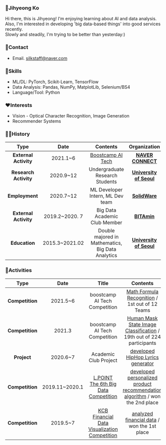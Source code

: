 ### 🤗Jihyeong Ko
Hi there, this is Jihyeong! I'm enjoying learning about AI and data analysis.  
Also, I'm interested in developing 'big data-based things' into good services recently.  
Slowly and steadily, I'm trying to be better than yesterday:)

### 👀Contact
- Email. silkstaff@naver.com

### 🤖Skills
* ML/DL: PyTorch, Scikit-Learn, TensorFlow
* Data Analysis: Pandas, NumPy, MatplotLib, Selenium/BS4
* Language/Tool: Python

### ❤Interests
* Vision - Optical Character Recognition, Image Generation
* Recommender Systems

### 🏃‍♀️History

| **Type** | **Date** | **Contents** | **Organization** |
|:--------:|:--------:|:--------:|:--------:|
| **External Activity** | 2021.1~6 | [Boostcamp AI Tech](https://boostcamp.connect.or.kr/) | **[NAVER CONNECT](https://www.connect.or.kr/)** |
| **Research Activity** | 2020.9~12 | Undergraduate Research Students | **[University of Seoul](http://www.uos.ac.kr/intro.htm)** |
| **Employment** | 2020.7~12 | ML Developer Intern, ML Dev team | **[SolidWare](https://davincilabs.ai/ko)** |
| **External Activity** | 2019.2~2020. 7 | Big Data Academic Club Member | **[BITAmin](https://cafe.naver.com/bitamin123)** |
| **Education** | 2015.3~2021.02  | Double majored in Mathematics, Big Data Analytics | **[University of Seoul](http://www.uos.ac.kr/intro.htm)** |


### 🤡Activities
| **Type** | **Date** | **Title** |**Contents** | **Host** |
|:--------:|:--------:|:--------:|:--------:|:--------:|
| **Competition** | 2021.5~6 | boostcamp AI Tech Competition | [Math Formula Recognition](https://github.com/bcaitech1/p4-fr-sorry-math-but-love-you) / 1st out of 12 Teams | **NAVER CONNECT** |
| **Competition** | 2021.3 | boostcamp AI Tech Competition | [Human Mask State Image Classification](https://github.com/iloveslowfood/p1-img-iloveslowfood) / 19th out of 224 participants | **NAVER CONNECT** |
| **Project** | 2020.6~7 | Academic Club Project | [developed HipHop Lyrics generator](https://github.com/iloveslowfood/Text2Hip) | **BITAmin** |
| **Competition** | 2019.11~2020.1 | [L.POINT The 6th Big Data Competition](https://competition.lpoint.com/front/Guideline.tran) | [developed personalized product recommendation algorithm](https://github.com/iloveslowfood/6thLPOINTBigdataCompetition) / won the 2nd place  | **Lotte Members** | 
| **Competition** | 2019.5~7 | [KCB Financial Data Visualization Competition](https://dacon.io/competitions/official/82407/overview) | [analyzed financial data](https://github.com/iloveslowfood/8thKCBFinanceDataVisualization) / won the 1st place | **KCB, Dacon** |
